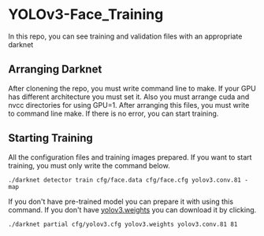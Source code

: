 # YOLOv3-Face_Training
In this repo, you can see training and validation files with an appropriate darknet

## Arranging Darknet
After clonening the repo, you must write command line to make. If your GPU has different architecture you must set it. Also you must arrange cuda and nvcc directories for using GPU=1. After arranging this files, you must write to command line make. If there is no error, you can start training.

## Starting Training
All the configuration files and training images prepared. If you want to start training, you must only write the command below.
```
./darknet detector train cfg/face.data cfg/face.cfg yolov3.conv.81 -map
```

 If you don't have pre-trained model you can prepare it with using this command. If you don't have [yolov3.weights](https://pjreddie.com/media/files/yolov3.weights) you can download it by clicking.

```
./darknet partial cfg/yolov3.cfg yolov3.weights yolov3.conv.81 81
```
